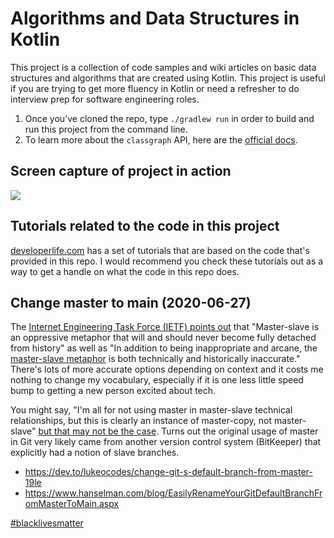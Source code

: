 # Algorithms and Data Structures in Kotlin

This project is a collection of code samples and wiki articles on basic data structures and algorithms that are created
using Kotlin. This project is useful if you are trying to get more fluency in Kotlin or need a refresher to do interview
prep for software engineering roles.

1. Once you’ve cloned the repo, type `./gradlew run` in order to build and run this project from the command line.
2. To learn more about the `classgraph` API, here are the [official docs](https://github.com/classgraph/classgraph/wiki).

## Screen capture of project in action

<img src="https://github.com/nazmulidris/algorithms-in-kotlin/blob/main/docs/images/algo.gif?raw=true"></img>

## Tutorials related to the code in this project

[developerlife.com](https://developerlife.com/category/CS/) has a set of tutorials that are based on the code that's
provided in this repo. I would recommend you check these tutorials out as a way to get a handle on what the code in this
repo does.

## Change master to main (2020-06-27)

The
[Internet Engineering Task Force (IETF) points out](https://tools.ietf.org/id/draft-knodel-terminology-00.html#rfc.section.1.1.1)
that "Master-slave is an oppressive metaphor that will and should never become fully detached from history" as well as
"In addition to being inappropriate and arcane, the
[master-slave metaphor](https://github.com/bitkeeper-scm/bitkeeper/blob/master/doc/HOWTO.ask?WT.mc_id=-blog-scottha#L231-L232)
is both technically and historically inaccurate." There's lots of more accurate options depending on context and it
costs me nothing to change my vocabulary, especially if it is one less little speed bump to getting a new person excited
about tech.

You might say, "I'm all for not using master in master-slave technical relationships, but this is clearly an instance of
master-copy, not master-slave"
[but that may not be the case](https://mail.gnome.org/archives/desktop-devel-list/2019-May/msg00066.html). Turns out the
original usage of master in Git very likely came from another version control system (BitKeeper) that explicitly had a
notion of slave branches.

- https://dev.to/lukeocodes/change-git-s-default-branch-from-master-19le
- https://www.hanselman.com/blog/EasilyRenameYourGitDefaultBranchFromMasterToMain.aspx

[#blacklivesmatter](https://blacklivesmatter.com/)
